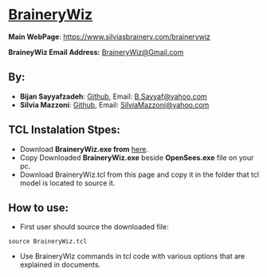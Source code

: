 # [BraineryWiz](https://www.silviasbrainery.com/brainerywiz)

**Main WebPage**: https://www.silviasbrainery.com/brainerywiz

**BraineyWiz Email Address:** <BraineryWiz@Gmail.com>



## By: 

- **Bijan Sayyafzadeh**: [Github](https://github.com/BijanSeif), Email: <B.Sayyaf@yahoo.com>
- **Silvia Mazzoni**: [Github](https://github.com/silviamazzoni), Email: <SilviaMazzoni@yahoo.com>


## TCL Instalation Stpes:
- Download **BraineryWiz.exe from** [here](https://www.silviasbrainery.com/brainerywiz).
- Copy Downloaded **BraineryWiz.exe** beside **OpenSees.exe** file on your pc.
- Download BraineryWiz.tcl from this page and copy it in the folder that tcl model is located to source it.

## How to use:
- First user should source the downloaded file: 

```
source BraineryWiz.tcl
```

- Use BraineryWiz commands in tcl code with various options that are explained in documents.
